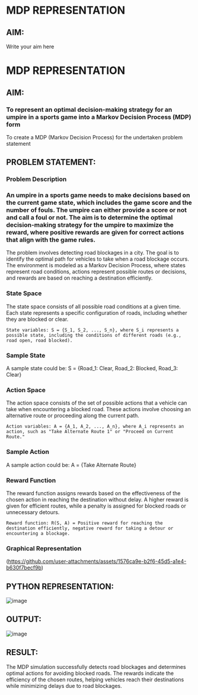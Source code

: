 # MDP REPRESENTATION

## AIM:
Write your aim here
# MDP REPRESENTATION

## AIM:
### To represent an optimal decision-making strategy for an umpire in a sports game into a Markov Decision Process (MDP) form

To create a MDP (Markov Decision Process) for the undertaken problem statement

## PROBLEM STATEMENT:

### Problem Description
### An umpire in a sports game needs to make decisions based on the current game state, which includes the game score and the number of fouls. The umpire can either provide a score or not and call a foul or not. The aim is to determine the optimal decision-making strategy for the umpire to maximize the reward, where positive rewards are given for correct actions that align with the game rules.

The problem involves detecting road blockages in a city. The goal is to identify the optimal path for vehicles to take when a road blockage occurs. The environment is modeled as a Markov Decision Process, where states represent road conditions, actions represent possible routes or decisions, and rewards are based on reaching a destination efficiently.

### State Space

The state space consists of all possible road conditions at a given time. Each state represents a specific configuration of roads, including whether they are blocked or clear.

    State variables: S = {S_1, S_2, ..., S_n}, where S_i represents a possible state, including the conditions of different roads (e.g., road open, road blocked).

### Sample State

A sample state could be: S = {Road_1: Clear, Road_2: Blocked, Road_3: Clear}

### Action Space

The action space consists of the set of possible actions that a vehicle can take when encountering a blocked road. These actions involve choosing an alternative route or proceeding along the current path.

    Action variables: A = {A_1, A_2, ..., A_n}, where A_i represents an action, such as "Take Alternate Route 1" or "Proceed on Current Route."

### Sample Action

A sample action could be: A = {Take Alternate Route}

### Reward Function

The reward function assigns rewards based on the effectiveness of the chosen action in reaching the destination without delay. A higher reward is given for efficient routes, while a penalty is assigned for blocked roads or unnecessary detours.

    Reward function: R(S, A) = Positive reward for reaching the destination efficiently, negative reward for taking a detour or encountering a blockage.

### Graphical Representation

(https://github.com/user-attachments/assets/1576ca9e-b2f6-45d5-a1e4-b630f7becf9b)


## PYTHON REPRESENTATION:

![image](https://github.com/user-attachments/assets/d1289e5a-f490-4a1e-bb0b-cb712679eef1)


## OUTPUT:

![image](https://github.com/user-attachments/assets/d6e82257-b4d2-48cf-8541-d0d833d1b5b6)


## RESULT:

The MDP simulation successfully detects road blockages and determines optimal actions for avoiding blocked roads. The rewards indicate the efficiency of the chosen routes, helping vehicles reach their destinations while minimizing delays due to road blockages.



